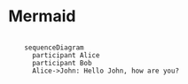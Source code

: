 # Mermaid

```mermaid

    sequenceDiagram
      participant Alice
      participant Bob
      Alice->John: Hello John, how are you?
```
